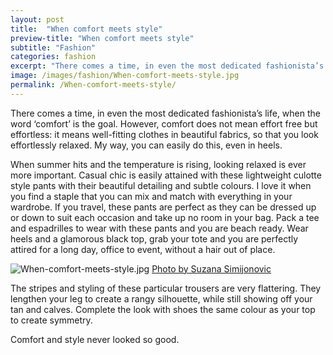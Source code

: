 ```yaml
---
layout: post
title:  "When comfort meets style"
preview-title: "When comfort meets style"
subtitle: "Fashion"
categories: fashion
excerpt: "There comes a time, in even the most dedicated fashionista’s life, when the word ‘comfort’ is the goal. However, comfort does not mean effort free but effortless: it means well-fitting clothes in beautiful fabrics" 
image: /images/fashion/When-comfort-meets-style.jpg
permalink: /When-comfort-meets-style/
---
```

<p>There comes a time, in even the most dedicated fashionista’s life, when the word ‘comfort’ is the goal. However, comfort does not mean effort free but effortless: it means well-fitting clothes in beautiful fabrics, so that you look effortlessly relaxed. My way, you can easily do this, even in heels.</p>
<p>When summer hits and the temperature is rising, looking relaxed is ever more important. Casual chic is easily attained with these lightweight culotte style pants with their beautiful detailing and subtle colours. I love it when you find a staple that you can mix and match with everything in your wardrobe. If you travel, these pants are perfect as they can be dressed up or down to suit each occasion and take up no room in your bag. Pack a tee and espadrilles to wear with these pants and you are beach ready. Wear heels and a glamorous black top, grab your tote and you are perfectly attired for a long day, office to event, without a hair out of place.</p>
<img src="{{ '/images/fashion/When-comfort-meets-style.jpg' | prepend: SourceUrl }}" alt="When-comfort-meets-style.jpg">
<a href="https://www.instagram.com/suzypap_/" target="_blank">Photo by Suzana Simijonovic</a>
<p>The stripes and styling of these particular trousers are very flattering. They lengthen your leg to create a rangy silhouette, while still showing off your tan and calves. Complete the look with shoes the same colour as your top to create symmetry.</p>
<p>Comfort and style never looked so good.</p>